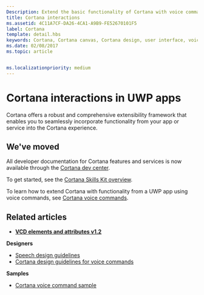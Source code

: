 ```yaml
---
Description: Extend the basic functionality of Cortana with voice commands that activate a UWP app and execute a single action.
title: Cortana interactions
ms.assetid: 4C11A7CF-DA26-4CA1-A9B9-FE52670101F5
label: Cortana
template: detail.hbs
keywords: Cortana, Cortana canvas, Cortana design, user interface, voice commands, VCD
ms.date: 02/08/2017
ms.topic: article


ms.localizationpriority: medium
---
```

# Cortana interactions in UWP apps

Cortana offers a robust and comprehensive extensibility framework that enables you to seamlessly incorporate functionality from your app or service into the Cortana experience.

## We've moved

All developer documentation for Cortana features and services is now available through the [Cortana dev center](https://developer.microsoft.com/cortana).

To get started, see the [Cortana Skills Kit overview](https://docs.microsoft.com/cortana/skills/overview).

To learn how to extend Cortana with functionality from a UWP app using voice commands, see [Cortana voice commands](https://docs.microsoft.com/cortana/voice-commands/vcd). 

## Related articles

* [**VCD elements and attributes v1.2**](https://docs.microsoft.com/uwp/schemas/voicecommands/voice-command-elements-and-attributes-1-2)

**Designers**
* [Speech design guidelines](speech-interactions.md)
* [Cortana design guidelines for voice commands](https://docs.microsoft.com/cortana/voice-commands/voicecommand-design-guidelines)

**Samples**
* [Cortana voice command sample](https://go.microsoft.com/fwlink/p/?LinkID=619899)
 

 





